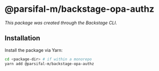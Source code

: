 # @parsifal-m/backstage-opa-authz

_This package was created through the Backstage CLI_.

## Installation

Install the package via Yarn:

```sh
cd <package-dir> # if within a monorepo
yarn add @parsifal-m/backstage-opa-authz
```
